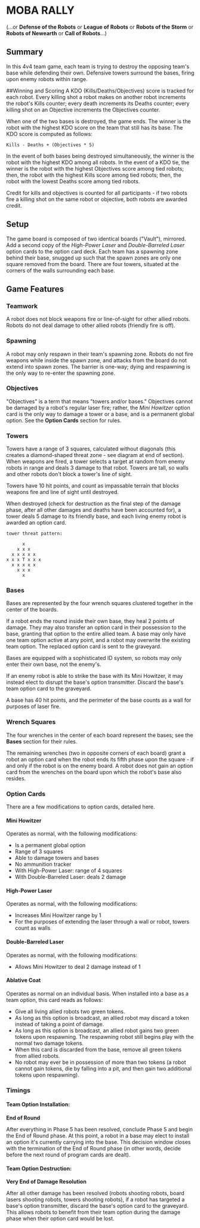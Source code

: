 # MOBA RALLY
(...or **Defense of the Robots** or **League of Robots** or **Robots of the Storm** or **Robots of Newearth** or **Call of Robots**…)


## Summary
In this 4v4 team game, each team is trying to destroy the opposing team's base while defending their own. Defensive towers surround the bases, firing upon enemy robots within range.


##Winning and Scoring
A KDO (Kills/Deaths/Objectives) score is tracked for each robot. Every killing shot a robot makes on another robot increments the robot's Kills counter; every death increments its Deaths counter; every killing shot on an Objective increments the Objectives counter.

When one of the two bases is destroyed, the game ends. The winner is the robot with the highest KDO score on the team that still has its base. The KDO score is computed as follows:

`Kills - Deaths + (Objectives * 5)`

In the event of both bases being destroyed simultaneously, the winner is the robot with the highest KDO among all robots. In the event of a KDO tie, the winner is the robot with the highest Objectives score among tied robots; then, the robot with the highest Kills score among tied robots; then, the robot with the lowest Deaths score among tied robots.

Credit for kills and objectives is counted for all participants - if two robots fire a killing shot on the same robot or objective, both robots are awarded credit.


## Setup
The game board is composed of two identical boards ("Vault"), mirrored. Add a second copy of the _High-Power Laser_ and _Double-Barreled Laser_ option cards to the option card deck. Each team has a spawning zone behind their base, snugged up such that the spawn zones are only one square removed from the board. There are four towers, situated at the corners of the walls surrounding each base.


## Game Features

### Teamwork
A robot does not block weapons fire or line-of-sight for other allied robots. Robots do not deal damage to other allied robots (friendly fire is off).


### Spawning
A robot may only respawn in their team's spawning zone. Robots do not fire weapons while inside the spawn zone, and attacks from the board do not extend into spawn zones. The barrier is one-way; dying and respawning is the only way to re-enter the spawning zone.


### Objectives
"Objectives" is a term that means "towers and/or bases." Objectives cannot be damaged by a robot's regular laser fire; rather, the _Mini Howitzer_ option card is the only way to damage a tower or a base, and is a permanent global option. See the **Option Cards** section for rules.


### Towers
Towers have a range of 3 squares, calculated without diagonals (this creates a diamond-shaped threat zone - see diagram at end of section). When weapons are fired, a tower selects a target at random from enemy robots in range and deals 3 damage to that robot. Towers are tall, so walls and other robots don't block a tower's line of sight.

Towers have 10 hit points, and count as impassable terrain that blocks weapons fire and line of sight until destroyed.

When destroyed (check for destruction as the final step of the damage phase, after all other damages and deaths have been accounted for), a tower deals 5 damage to its friendly base, and each living enemy robot is awarded an option card.

```
tower threat pattern:

      x
    x x x
  x x x x x
x x x T x x x
  x x x x x
    x x x
      x
```


### Bases
Bases are represented by the four wrench squares clustered together in the center of the boards.

If a robot ends the round inside their own base, they heal 2 points of damage. They may also transfer an option card in their possession to the base, granting that option to the entire allied team. A base may only have one team option active at any point, and a robot may overwrite the existing team option. The replaced option card is sent to the graveyard.

Bases are equipped with a sophisticated ID system, so robots may only enter their own base, not the enemy's.

If an enemy robot is able to strike the base with its Mini Howitzer, it may instead elect to disrupt the base's option transmitter. Discard the base's team option card to the graveyard.

A base has 40 hit points, and the perimeter of the base counts as a wall for purposes of laser fire.


### Wrench Squares
The four wrenches in the center of each board represent the bases; see the **Bases** section for their rules.

The remaining wrenches (two in opposite corners of each board) grant a robot an option card when the robot ends its fifth phase upon the square - if and only if the robot is on the enemy board. A robot does not gain an option card from the wrenches on the board upon which the robot's base also resides.


### Option Cards
There are a few modifications to option cards, detailed here.

#### Mini Howitzer
Operates as normal, with the following modifications:
- Is a permanent global option
- Range of 3 squares
- Able to damage towers and bases
- No ammunition tracker
- With High-Power Laser: range of 4 squares
- With Double-Barreled Laser: deals 2 damage

#### High-Power Laser
Operates as normal, with the following modifications:
- Increases Mini Howitzer range by 1
- For the purposes of extending the laser through a wall or robot, towers count as walls

#### Double-Barreled Laser
Operates as normal, with the following modifications:
- Allows Mini Howitzer to deal 2 damage instead of 1

#### Ablative Coat
Operates as normal on an individual basis. When installed into a base as a team option, this card reads as follows:
- Give all living allied robots two green tokens.
- As long as this option is broadcast, an allied robot may discard a token instead of taking a point of damage.
- As long as this option is broadcast, an allied robot gains two green tokens upon respawning. The respawning robot still begins play with the normal two damage tokens.
- When this card is discarded from the base, remove all green tokens from allied robots.
- No robot may ever be in possession of more than two tokens (a robot cannot gain tokens, die by falling into a pit, and then gain two additional tokens upon respawning).


### Timings

#### Team Option Installation:
**End of Round**

After everything in Phase 5 has been resolved, conclude Phase 5 and begin the End of Round phase. At this point, a robot in a base may elect to install an option it's currently carrying into the base. This decision window closes with the termination of the End of Round phase (in other words, decide before the next round of program cards are dealt).

#### Team Option Destruction:
**Very End of Damage Resolution**

After all other damage has been resolved (robots shooting robots, board lasers shooting robots, towers shooting robots), if a robot has targeted a base's option transmitter, discard the base's option card to the graveyard. This allows robots to benefit from their team option during the damage phase when their option card would be lost.
